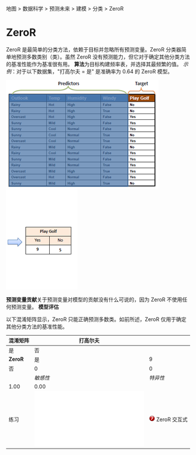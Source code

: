 地图 > 数据科学 > 预测未来 > 建模 > 分类 > ZeroR

# ZeroR

ZeroR 是最简单的分类方法，依赖于目标并忽略所有预测变量。ZeroR 分类器简单地预测多数类别（类）。虽然 ZeroR 没有预测能力，但它对于确定其他分类方法的基准性能作为基准很有用。 **算法**为目标构建频率表，并选择其最频繁的值。 *示例*：对于以下数据集，"打高尔夫 = 是" 是准确率为 0.64 的 ZeroR 模型。

![](img/c0af0062619f6a8f4a71d3bd7964ea76.jpg)![](img/5443af37db3e0b7610c4deb60b428e95.jpg)

**预测变量贡献**关于预测变量对模型的贡献没有什么可说的，因为 ZeroR 不使用任何预测变量。 **模型评估**

以下混淆矩阵显示，ZeroR 只能正确预测多数类。如前所述，ZeroR 仅用于确定其他分类方法的基准性能。

| 混淆矩阵 | **打高尔夫** |   |
| --- | --- | --- |
| 是 | 否 |
| **ZeroR** | 是 | 9 | 5 | *正预测值* | 0.64 |
| 否 | 0 | 0 | *负预测值* | 0.00 |
|   | *敏感性* | *特异性* | **准确率** = 0.64 |
| 1.00 | 0.00 |
| 练习 | ![](img/ZeroR.txt) | ![](img/dc9f5f2d562c6ce8cb7def0d0596abff.jpg) ZeroR 交互式 |
